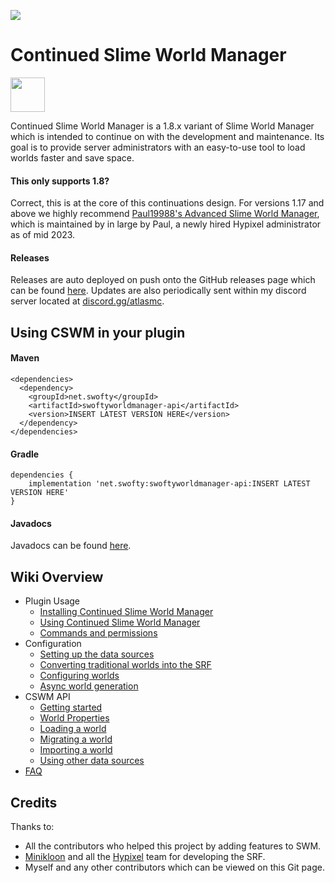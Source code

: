 ![](https://media.discordapp.net/attachments/1122145806066126899/1162312766242160640/image.png?ex=653b7b1e&is=6529061e&hm=6c630e058e6e87db38018d5ce3ac93bff925089561c036b34983cbb47260b30d&=&width=1198&height=675)
# Continued Slime World Manager

[<img src="https://discordapp.com/assets/e4923594e694a21542a489471ecffa50.svg" alt="" height="55" />](https://discord.gg/atlasmc)

Continued Slime World Manager is a 1.8.x variant of Slime World Manager which is intended to continue on with the development and maintenance. Its goal is to provide server administrators with an easy-to-use tool to load worlds faster and save space.

#### This only supports 1.8?
Correct, this is at the core of this continuations design. For versions 1.17 and above we highly recommend [Paul19988's Advanced Slime World Manager](https://github.com/Paul19988/Advanced-Slime-World-Manager), which is maintained by in large by Paul, a newly hired Hypixel administrator as of mid 2023.

#### Releases

Releases are auto deployed on push onto the GitHub releases page which can be found [here](https://github.com/Swofty-Developments/Continued-Slime-World-Manager/releases). Updates are also periodically sent within my discord server located at [discord.gg/atlasmc](discord.gg/atlasmc).

## Using CSWM in your plugin

#### Maven
```  
<dependencies>  
  <dependency>  
    <groupId>net.swofty</groupId>  
    <artifactId>swoftyworldmanager-api</artifactId>  
    <version>INSERT LATEST VERSION HERE</version>  
  </dependency>  
</dependencies>  
```  

#### Gradle
```
dependencies {
    implementation 'net.swofty:swoftyworldmanager-api:INSERT LATEST VERSION HERE'
}
```

#### Javadocs

Javadocs can be found [here](https://swofty-developments.github.io/Continued-Slime-World-Manager/apidocs/).

## Wiki Overview
* Plugin Usage
   * [Installing Continued Slime World Manager](.docs/usage/install.md)
   * [Using Continued Slime World Manager](.docs/usage/using.md)
   * [Commands and permissions](.docs/usage/commands-and-permissions.md)
* Configuration
   * [Setting up the data sources](.docs/config/setup-data-sources.md)
   * [Converting traditional worlds into the SRF](.docs/config/convert-world-to-srf.md)
   * [Configuring worlds](.docs/config/configure-world.md)
   * [Async world generation](.docs/config/async-world-generation.md)
* CSWM API
   * [Getting started](.docs/api/setup-dev.md)
   * [World Properties](.docs/api/properties.md)
   * [Loading a world](.docs/api/load-world.md)
   * [Migrating a world](.docs/api/migrate-world.md)
   * [Importing a world](.docs/api/import-world.md)
   * [Using other data sources](.docs/api/use-data-source.md)
* [FAQ](.docs/faq.md)

## Credits

Thanks to:
* All the contributors who helped this project by adding features to SWM.
* [Minikloon](https://twitter.com/Minikloon) and all the [Hypixel](https://twitter.com/HypixelNetwork) team for developing the SRF.
* Myself and any other contributors which can be viewed on this Git page.
